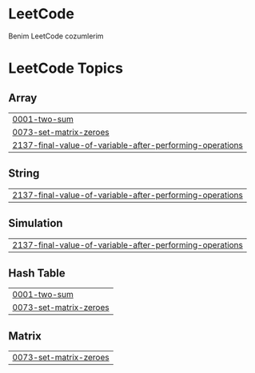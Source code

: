 # LeetCode
Benim LeetCode cozumlerim

<!---LeetCode Topics Start-->
# LeetCode Topics
## Array
|  |
| ------- |
| [0001-two-sum](https://github.com/fhosphane/LeetCode/tree/master/0001-two-sum) |
| [0073-set-matrix-zeroes](https://github.com/fhosphane/LeetCode/tree/master/0073-set-matrix-zeroes) |
| [2137-final-value-of-variable-after-performing-operations](https://github.com/fhosphane/LeetCode/tree/master/2137-final-value-of-variable-after-performing-operations) |
## String
|  |
| ------- |
| [2137-final-value-of-variable-after-performing-operations](https://github.com/fhosphane/LeetCode/tree/master/2137-final-value-of-variable-after-performing-operations) |
## Simulation
|  |
| ------- |
| [2137-final-value-of-variable-after-performing-operations](https://github.com/fhosphane/LeetCode/tree/master/2137-final-value-of-variable-after-performing-operations) |
## Hash Table
|  |
| ------- |
| [0001-two-sum](https://github.com/fhosphane/LeetCode/tree/master/0001-two-sum) |
| [0073-set-matrix-zeroes](https://github.com/fhosphane/LeetCode/tree/master/0073-set-matrix-zeroes) |
## Matrix
|  |
| ------- |
| [0073-set-matrix-zeroes](https://github.com/fhosphane/LeetCode/tree/master/0073-set-matrix-zeroes) |
<!---LeetCode Topics End-->
